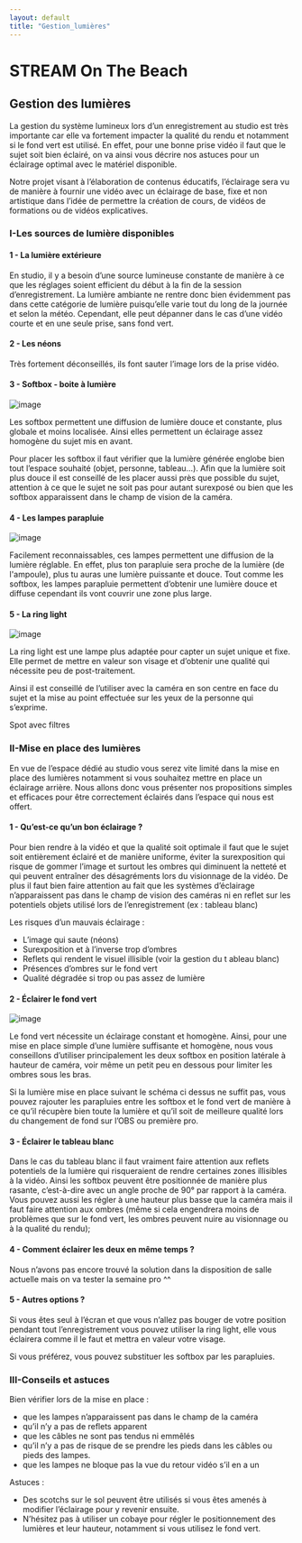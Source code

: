 ```yaml
---
layout: default
title: "Gestion_lumières"
---
```


# STREAM On The Beach

## Gestion des lumières

La gestion du système lumineux lors d’un enregistrement au studio est très importante car elle va fortement impacter la qualité du rendu et notamment si le fond vert est utilisé. En effet, pour une bonne prise vidéo il faut que le sujet soit bien éclairé, on va ainsi vous décrire nos astuces pour un éclairage optimal avec le matériel disponible.

Notre projet visant à l’élaboration de contenus éducatifs, l’éclairage sera vu de manière à fournir une vidéo avec un éclairage de base, fixe et non artistique dans l’idée de permettre la création de cours, de vidéos de formations ou de vidéos explicatives.

### I-Les sources de lumière disponibles

#### 1 - La lumière extérieure

En studio, il y a besoin d’une source lumineuse constante de manière à ce que les réglages soient efficient du début à la fin de la session d’enregistrement. La lumière ambiante ne rentre donc bien évidemment pas dans cette catégorie de lumière puisqu’elle varie tout du long de la journée et selon la météo. Cependant, elle peut dépanner dans le cas d’une vidéo courte et en une seule prise, sans fond vert.

#### 2 - Les néons

Très fortement déconseillés, ils font sauter l’image lors de la prise vidéo.

#### 3 - Softbox - boite à lumière

![image](./resources/lumiere1.JPG)

Les softbox permettent une diffusion de lumière douce et constante, plus globale et moins localisée. Ainsi elles permettent un éclairage assez homogène du sujet mis en avant.

Pour placer les softbox il faut vérifier que la lumière générée englobe bien tout l’espace souhaité (objet, personne, tableau…). Afin que la lumière soit plus douce il est conseillé de les placer aussi près que possible du sujet, attention à ce que le sujet ne soit pas pour autant surexposé ou bien que les softbox apparaissent dans le champ de vision de la caméra.

#### 4 - Les lampes parapluie

![image](./resources/lumiere2.jpg)

Facilement reconnaissables, ces lampes permettent une diffusion de la lumière réglable. En effet, plus ton parapluie sera proche de la lumière (de l'ampoule), plus tu auras une lumière puissante et douce.
Tout comme les softbox, les lampes parapluie permettent d’obtenir une lumière douce et diffuse cependant ils vont couvrir une zone plus large.

#### 5 - La ring light

![image](./resources/lumiere3.jpg)

La ring light est une lampe plus adaptée pour capter un sujet unique et fixe. Elle permet de mettre en valeur son visage et d’obtenir une qualité qui nécessite peu de post-traitement.

Ainsi il est conseillé de l’utiliser avec la caméra en son centre en face du sujet et la mise au point effectuée sur les yeux de la personne qui s’exprime.

Spot avec filtres

### II-Mise en place des lumières

En vue de l’espace dédié au studio vous serez vite limité dans la mise en place des lumières notamment si vous souhaitez mettre en place un éclairage arrière. Nous allons donc vous présenter nos propositions simples et efficaces pour être correctement éclairés dans l’espace qui nous est offert.

#### 1 - Qu’est-ce qu’un bon éclairage ?

Pour bien rendre à la vidéo et que la qualité soit optimale il faut que le sujet soit entièrement éclairé et de manière uniforme, éviter la surexposition qui risque de gommer l’image et surtout les ombres qui diminuent la netteté et qui peuvent entraîner des désagréments lors du visionnage de la vidéo. De plus il faut bien faire attention au fait que les systèmes d’éclairage n’apparaissent pas dans le champ de vision des caméras ni en reflet sur les potentiels objets utilisé lors de l’enregistrement (ex : tableau blanc)

Les risques d’un mauvais éclairage :

- L’image qui saute (néons)
- Surexposition et à l’inverse trop d’ombres
- Reflets qui rendent le visuel illisible (voir la gestion du t ableau blanc)
- Présences d’ombres sur le fond vert
- Qualité dégradée si trop ou pas assez de lumière

#### 2 - Éclairer le fond vert

![image](./resources/lumiere4.png)

Le fond vert nécessite un éclairage constant et homogène. Ainsi, pour une mise en place simple d’une lumière suffisante et homogène, nous vous conseillons d’utiliser principalement les deux softbox en position latérale à hauteur de caméra, voir même un petit peu en dessous pour limiter les ombres sous les bras.

Si la lumière mise en place suivant le schéma ci dessus ne suffit pas, vous pouvez rajouter les parapluies entre les softbox et le fond vert de manière à ce qu’il récupère bien toute la lumière et qu’il soit de meilleure qualité lors du changement de fond sur l’OBS ou première pro.

#### 3 - Éclairer le tableau blanc

Dans le cas du tableau blanc il faut vraiment faire attention aux reflets potentiels de la lumière qui risqueraient de rendre certaines zones illisibles à la vidéo. Ainsi les softbox peuvent être positionnée de manière plus rasante, c’est-à-dire avec un angle proche de 90° par rapport à la caméra. Vous pouvez aussi les régler à une hauteur plus basse que la caméra mais il faut faire attention aux ombres (même si cela engendrera moins de problèmes que sur le fond vert, les ombres peuvent nuire au visionnage ou à la qualité du rendu);

#### 4 - Comment éclairer les deux en même temps ?

Nous n’avons pas encore trouvé la solution dans la disposition de salle actuelle mais on va tester la semaine pro ^^

#### 5 - Autres options ?

Si vous êtes seul à l’écran et que vous n’allez pas bouger de votre position pendant tout l’enregistrement vous pouvez utiliser la ring light, elle vous éclairera comme il le faut et mettra en valeur votre visage.

Si vous préférez, vous pouvez substituer les softbox par les parapluies.

### III-Conseils et astuces

Bien vérifier lors de la mise en place :

- que les lampes n’apparaissent pas dans le champ de la caméra
- qu’il n’y a pas de reflets apparent
- que les câbles ne sont pas tendus ni emmêlés
- qu’il n’y a pas de risque de se prendre les pieds dans les câbles ou pieds des lampes.
- que les lampes ne bloque pas la vue du retour vidéo s’il en a un

Astuces :

- Des scotchs sur le sol peuvent être utilisés si vous êtes amenés à modifier l’éclairage pour y revenir ensuite.
- N’hésitez pas à utiliser un cobaye pour régler le positionnement des lumières et leur hauteur, notamment si vous utilisez le fond vert.

